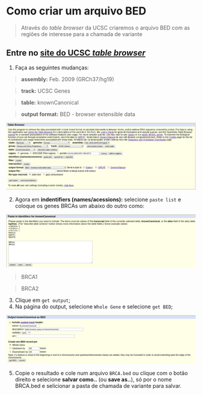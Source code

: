 # Como criar um arquivo BED
>  Através do *table browser* da UCSC criaremos o arquivo BED com as regiões de interesse para a chamada de variante

## Entre no [site do UCSC *table browser*](https://genome.ucsc.edu/cgi-bin/hgTables)

1. Faça as seguintes mudanças:

> **assembly:** Feb. 2009 (GRCh37/hg19)

> **track:** UCSC Genes

> **table:** knownCanonical

> **output format:** BED - browser extensible data

![table-browser-ucsc](img/01_table-browser-ucsc.png)

2. Agora em **indentifiers (names/acessions):** selecione `paste list` e coloque os genes BRCAs um abaixo do outro como:

![paste-genes](img/02_paste-genes.png)

> BRCA1

> BRCA2

3. Clique em `get output`;
4. Na página do output, selecione `Whole Gene` e selecione `get BED`;

![output-bed](img/03_output-bed.png)

5. Copie o resultado e cole num arquivo `BRCA.bed` ou clique com o botão direito e selecione **salvar como..** (ou **save as..**), só por o nome BRCA.bed e selicionar a pasta de chamada de variante para salvar.
